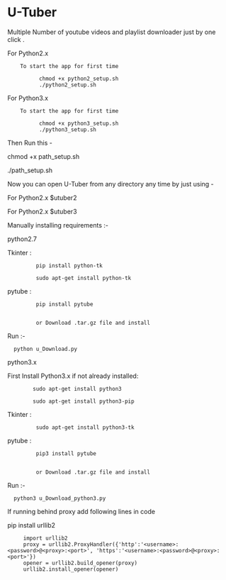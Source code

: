 # U-Tuber
Multiple Number of youtube videos and playlist downloader just by one click .


For Python2.x 

        To start the app for first time  
        
              chmod +x python2_setup.sh
              ./python2_setup.sh


For Python3.x 

        To start the app for first time  
        
              chmod +x python3_setup.sh
              ./python3_setup.sh


Then Run this -

chmod +x path_setup.sh

./path_setup.sh



Now you can open U-Tuber from any directory any time by just using -

For Python2.x  $utuber2 

For Python2.x  $utuber3 




Manually installing requirements :-

   python2.7

   Tkinter : 
   
             pip install python-tk
   
             sudo apt-get install python-tk
               
   
   
   pytube :
   
   
             pip install pytube
             
             
             or Download .tar.gz file and install
             


Run :-
      
      python u_Download.py



python3.x

   
  First Install Python3.x if not already installed:
   
            sudo apt-get install python3 
            
            sudo apt-get install python3-pip 

   Tkinter : 

   
             sudo apt-get install python3-tk
               
   
   pytube :
   
   
             pip3 install pytube
             
             
             or Download .tar.gz file and install
             

Run :-
      
      python3 u_Download_python3.py
    

If running behind proxy add following lines in code

pip install urllib2 

         import urllib2
         proxy = urllib2.ProxyHandler({'http':'<username>:<password>@<proxy>:<port>', 'https':'<username>:<password>@<proxy>:<port>'})
         opener = urllib2.build_opener(proxy)
         urllib2.install_opener(opener)
